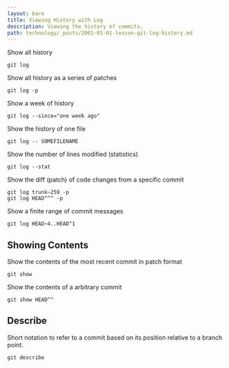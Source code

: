 ```yaml
---
layout: bare
title: Viewing History with Log
description: Viewing the history of commits.
path: technology/_posts/2001-01-01-lesson-git-log-history.md
---
```


Show all history

    git log

Show all history as a series of patches

    git log -p

Show a week of history

    git log --since="one week ago"

Show the history of one file

    git log -- SOMEFILENAME

Show the number of lines modified (statistics)

    git log --stat

Show the diff (patch) of code changes from a specific commit

    git log trunk~259 -p
    git log HEAD^^^ -p

Show a finite range of commit messages

    git log HEAD~4..HEAD^1

## Showing Contents
Show the contents of the most recent commit in patch format

    git show

Show the contents of a arbitrary commit

    git show HEAD^^

## Describe
Short notation to refer to a commit based on its position relative to a branch point.

    git describe

